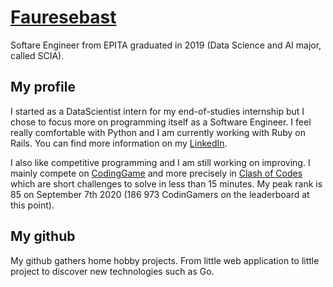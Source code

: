 # [Fauresebast](https://github.com/fauresebast)
Softare Engineer from EPITA graduated in 2019 (Data Science and AI major, called SCIA).

## My profile
I started as a DataScientist intern for my end-of-studies internship but I chose to focus more on programming itself as a Software Engineer.
I feel really comfortable with Python and I am currently working with Ruby on Rails. You can find more information on my [LinkedIn](https://www.linkedin.com/in/fauresebast/).

I also like competitive programming and I am still working on improving. I mainly compete on [CodingGame](https://www.codingame.com/profile/3d63099f61c408eaeac7be86dc3669be7382352) and more precisely in [Clash of Codes](https://www.codingame.com/multiplayer/clashofcode) which are short challenges to solve in less than 15 minutes. My peak rank is 85 on September 7th 2020 (186 973 CodinGamers on the leaderboard at this point).

## My github
My github gathers home hobby projects. From little web application to little project to discover new technologies such as Go.


<!--
**fauresebast/fauresebast** is a ✨ _special_ ✨ repository because its `README.md` (this file) appears on your GitHub profile.

Here are some ideas to get you started:

- 🔭 I’m currently working on ...
- 🌱 I’m currently learning ...
- 👯 I’m looking to collaborate on ...
- 🤔 I’m looking for help with ...
- 💬 Ask me about ...
- 📫 How to reach me: ...
- 😄 Pronouns: ...
- ⚡ Fun fact: ...
-->
